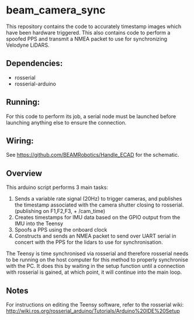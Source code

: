 # beam_camera_sync

This repository contains the code to accurately timestamp images which have been hardware triggered. This also contains code to perform a spoofed PPS and transmit a NMEA packet to use for synchronizing Velodyne LiDARS.

## Dependencies:
  * rosserial
  * rosserial-arduino
  
## Running:

For this code to perform its job, a serial node must be launched before launching anything else to ensure the connection.

## Wiring:

See https://github.com/BEAMRobotics/Handle_ECAD for the schematic.
  
## Overview

This arduino script performs 3 main tasks:
1. Sends a variable rate signal (20Hz) to trigger cameras, and publishes the timestamp associated with the camera shutter closing to rosserial. (publishing on F1,F2,F3, + /cam_time)
2. Creates timestamps for IMU data based on the GPIO output from the IMU into the Teensy
3. Spoofs a PPS using the onboard clock
4. Constructs and sends an NMEA packet to send over UART serial in concert with the PPS for the lidars to use for synchronisation.

The Teensy is time synchronised via rosserial and therefore rosserial needs to be running on the host computer for this method to properly synchronise with the PC. It does this by waiting in the setup function until a connection with rosserial is gained, at which point, it will continue into the main loop.

## Notes

For instructions on editing the Teensy software, refer to the rosserial wiki: http://wiki.ros.org/rosserial_arduino/Tutorials/Arduino%20IDE%20Setup
